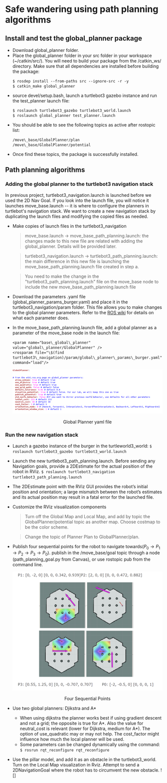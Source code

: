 Safe wandering using path planning algorithms
===

## Install and test the global\_planner package

- Download global\_planner folder.
- Place the global\_planner folder in your src folder in your workspace (~/catkin/src/). You will need to build your package from the /catkin\_ws/ directory. Make sure that all dependencies are installed before building the package:
    ```
    $ rosdep install --from-paths src --ignore-src -r -y
    $ catkin_make global_planner
    ```
- source devel/setup.bash, launch a turtlebot3 gazebo instance and run the test\_planner launch file:
    ```
    $ roslaunch turtlebot3_gazebo turtlebot3_world.launch
    $ roslaunch global_planner test_planner.launch
    ```
- You should be able to see the following topics as active after rostopic list:
    ```
    /move\_base/GlobalPlanner/plan
    /move\_base/GlobalPlanner/potential
    ```
- Once find these topics, the package is successfully installed.


## Path planning algorithms

### Adding the global planner to the turtlebot3 navigation stack

In previous project, turtlebot3\_navigation.launch is launched before we used the 2D Nav Goal. If you look into the launch file, you will notice it launches move\_base.launch -- it is where to configure the planners in turtlebot's navigation stack. We want to create a new navigation stack by duplicating the launch files and modifying the copied files as needed.

- Make copies of launch files in the turtlebot3\_navigation
    > move\_base.launch → move\_base\_path\_planning.launch: the changes made to this new file are related with adding the global\_planner. Details will be provided later.

    >turtlebot3\_navigation.launch → turtlebot3\_path\_planning.launch: the main difference in this new file is launching the move\_base\_path\_planning.launch file created in step a.

    >You need to make the change in the "turtlebot3\_path\_planning.launch" file on the move\_base node to include the new move\_base\_path\_planning.launch file


- Download the parameters .yaml file (global\_planner\_params\_burger.yaml) and place it in the turtlebot3\_navigation/param folder. This file allows you to make changes to the global planner parameters. Refer to the [ROS wiki](http://wiki.ros.org/global\_planner) for details on what each parameter does.

- In the move\_base\_path\_planning.launch file, add a global planner as a parameter of the move\_base node in the launch file:
    ```
    <param name="base\_global\_planner" value="global\_planner/GlobalPlanner" />
    <rosparam file="\$(find turtlebot3\_navigation)/param/global\_planner\_params\_burger.yaml" command="load"/>
    ```
    ![Global Planner yaml file](https://raw.githubusercontent.com/HaokunFeng/Robotics_Sensing_Mobility/main/4_Safe_Wandering_Using_Path_Planning_Algorithms/assets/globalPlanner.png)

    <p align="center">Global Planner yaml file</p>

### Run the new navigation stack
- Launch a gazebo instance of the burger in the turtleworld3\_world: ``$ roslaunch turtlebot3_gazebo turtlebot3_world.launch``

- Launch the new turtlebot3\_path\_planning.launch. Before sending any Navigation goals, provide a 2DEstimate for the actual position of the robot in RViz. ``$ roslaunch turtlebot3_navigation turtlebot3_path_planning.launch``

- The 2DEstimate point with the RViz GUI provides the robot’s initial position and orientation; a large mismatch between the robot’s estimates and its actual position may result in a fatal error for the launched file.

- Customize the RViz visualization components
    > Turn off the Global Map and Local Map, and add by topic the GlobalPlanner/potential topic as another map. Choose costmap to be the color scheme.

    > Change the topic of Planner Plan to GlobalPlanner/plan.

- Publish four sequential points for the robot to navigate towards($P_0 \rightarrow P_1\rightarrow P_2 \rightarrow P_3 \rightarrow P_0$). publish in the /move\_base/goal topic through a node (path\_planning\_goal.py from Canvas), or use rostopic pub from the command line.

    ![Four Sequential Points](https://raw.githubusercontent.com/HaokunFeng/Robotics_Sensing_Mobility/main/4_Safe_Wandering_Using_Path_Planning_Algorithms/assets/Fourpoints.PNG)
    
    <p align="center">Four Sequential Points</p>

- Use two global planners: Djikstra and A* 
    - When using dijkstra the planner works best if using gradient descent and not a grid; the opposite is true for A*. Also the value for neutral\_cost is relevant (lower for Dijkstra, medium for A*). The option of use\_quadratic may or may not help. The cost\_factor might influence how much the local planner will be used.
    - Some parameters can be changed dynamically using the command: ``$ rosrun rqt_reconfigure rqt_reconfigure``

- Use the pillar model, and add it as an obstacle in the turtlebot3\_world. Turn on the Local Map visualization in Rviz. Attempt to send a 2DNavigationGoal where the robot has to circumvent the new obstacle.
    ![]